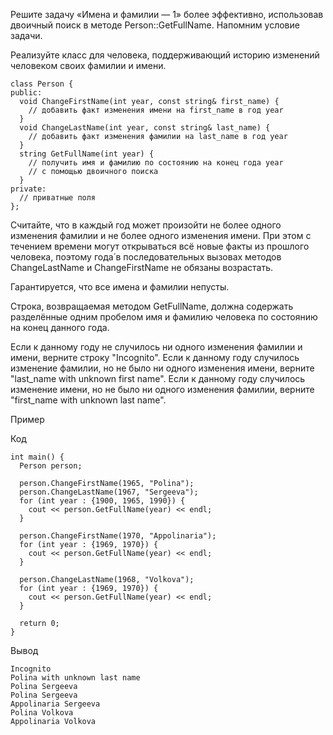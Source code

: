Решите задачу «Имена и фамилии — 1» более эффективно,
 использовав двоичный поиск в методе Person::GetFullName. 
 Напомним условие задачи.

Реализуйте класс для человека, поддерживающий историю изменений человеком своих фамилии и имени.

	class Person {
	public:
	  void ChangeFirstName(int year, const string& first_name) {
		// добавить факт изменения имени на first_name в год year
	  }
	  void ChangeLastName(int year, const string& last_name) {
		// добавить факт изменения фамилии на last_name в год year
	  }
	  string GetFullName(int year) {
		// получить имя и фамилию по состоянию на конец года year
		// с помощью двоичного поиска
	  }
	private:
	  // приватные поля
	};
	
Считайте, что в каждый год может произойти не более одного изменения фамилии и не более одного изменения имени.
 При этом с течением времени могут открываться всё новые факты из прошлого человека,
 поэтому года́ в последовательных вызовах методов ChangeLastName и ChangeFirstName не обязаны возрастать.

Гарантируется, что все имена и фамилии непусты.

Строка, возвращаемая методом GetFullName, должна содержать разделённые одним пробелом имя и фамилию человека по состоянию на конец данного года.

Если к данному году не случилось ни одного изменения фамилии и имени, верните строку "Incognito".
Если к данному году случилось изменение фамилии, но не было ни одного изменения имени, верните "last_name with unknown first name".
Если к данному году случилось изменение имени, но не было ни одного изменения фамилии, верните "first_name with unknown last name".

Пример

Код

	int main() {
	  Person person;
	  
	  person.ChangeFirstName(1965, "Polina");
	  person.ChangeLastName(1967, "Sergeeva");
	  for (int year : {1900, 1965, 1990}) {
		cout << person.GetFullName(year) << endl;
	  }
	  
	  person.ChangeFirstName(1970, "Appolinaria");
	  for (int year : {1969, 1970}) {
		cout << person.GetFullName(year) << endl;
	  }
	  
	  person.ChangeLastName(1968, "Volkova");
	  for (int year : {1969, 1970}) {
		cout << person.GetFullName(year) << endl;
	  }
	  
	  return 0;
	}

Вывод

	Incognito
	Polina with unknown last name
	Polina Sergeeva
	Polina Sergeeva
	Appolinaria Sergeeva
	Polina Volkova
	Appolinaria Volkova
